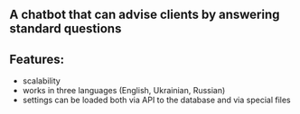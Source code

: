 ## A chatbot that can advise clients by answering standard questions
## Features: 
* scalability
* works in three languages (English, Ukrainian, Russian)
* settings can be loaded both via API to the database and via special files